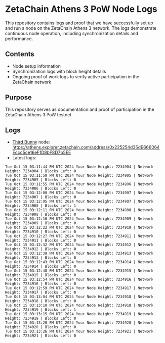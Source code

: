 # ZetaChain Athens 3 PoW Node Logs
This repository contains logs and proof that we have successfully set up and run a node on the ZetaChain Athens 3 network. The logs demonstrate continuous node operation, including synchronization details and performance.

## Contents
- Node setup information
- Synchronization logs with block height details
- Ongoing proof of work logs to verify active participation in the ZetaChain network

## Purpose
This repository serves as documentation and proof of participation in the ZetaChain Athens 3 PoW testnet.

## Logs

- [Third Bunny](https://thirdbunny.xyz/) node: https://athens.explorer.zetachain.com/address/0x225254d35dE666064Eccc5ce16eF1D8bF8D7b5EE
- Latest logs:
```
Tue Oct 15 03:11:44 PM UTC 2024 Your Node Height: 7234904 | Network Height: 7234904 | Blocks Left: 0
Tue Oct 15 03:11:50 PM UTC 2024 Your Node Height: 7234905 | Network Height: 7234905 | Blocks Left: 0
Tue Oct 15 03:11:55 PM UTC 2024 Your Node Height: 7234906 | Network Height: 7234906 | Blocks Left: 0
Tue Oct 15 03:12:00 PM UTC 2024 Your Node Height: 7234907 | Network Height: 7234907 | Blocks Left: 0
Tue Oct 15 03:12:05 PM UTC 2024 Your Node Height: 7234907 | Network Height: 7234908 | Blocks Left: 1
Tue Oct 15 03:12:11 PM UTC 2024 Your Node Height: 7234908 | Network Height: 7234908 | Blocks Left: 0
Tue Oct 15 03:12:16 PM UTC 2024 Your Node Height: 7234909 | Network Height: 7234909 | Blocks Left: 0
Tue Oct 15 03:12:22 PM UTC 2024 Your Node Height: 7234910 | Network Height: 7234910 | Blocks Left: 0
Tue Oct 15 03:12:27 PM UTC 2024 Your Node Height: 7234911 | Network Height: 7234911 | Blocks Left: 0
Tue Oct 15 03:12:32 PM UTC 2024 Your Node Height: 7234912 | Network Height: 7234912 | Blocks Left: 0
Tue Oct 15 03:12:38 PM UTC 2024 Your Node Height: 7234913 | Network Height: 7234913 | Blocks Left: 0
Tue Oct 15 03:12:43 PM UTC 2024 Your Node Height: 7234914 | Network Height: 7234914 | Blocks Left: 0
Tue Oct 15 03:12:48 PM UTC 2024 Your Node Height: 7234915 | Network Height: 7234915 | Blocks Left: 0
Tue Oct 15 03:12:54 PM UTC 2024 Your Node Height: 7234916 | Network Height: 7234916 | Blocks Left: 0
Tue Oct 15 03:12:59 PM UTC 2024 Your Node Height: 7234917 | Network Height: 7234917 | Blocks Left: 0
Tue Oct 15 03:13:04 PM UTC 2024 Your Node Height: 7234918 | Network Height: 7234918 | Blocks Left: 0
Tue Oct 15 03:13:10 PM UTC 2024 Your Node Height: 7234918 | Network Height: 7234919 | Blocks Left: 1
Tue Oct 15 03:13:15 PM UTC 2024 Your Node Height: 7234919 | Network Height: 7234919 | Blocks Left: 0
Tue Oct 15 03:13:20 PM UTC 2024 Your Node Height: 7234920 | Network Height: 7234920 | Blocks Left: 0
Tue Oct 15 03:13:26 PM UTC 2024 Your Node Height: 7234921 | Network Height: 7234921 | Blocks Left: 0
```
